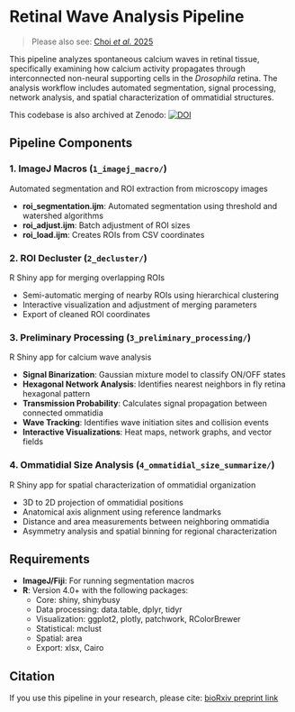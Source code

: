# Retinal Wave Analysis Pipeline

> Please also see: [Choi *et al.* 2025](https://www.biorxiv.org/content/10.1101/2025.06.02.657513v1.abstract)

This pipeline analyzes spontaneous calcium waves in retinal tissue, specifically examining
how calcium activity propagates through interconnected non-neural supporting cells in the
*Drosophila* retina. The analysis workflow includes automated segmentation, signal
processing, network analysis, and spatial characterization of ommatidial structures.

This codebase is also archived at Zenodo: [![DOI](https://zenodo.org/badge/1025891786.svg)](https://doi.org/10.5281/zenodo.16416573)

## Pipeline Components

### 1. ImageJ Macros (`1_imagej_macro/`)
Automated segmentation and ROI extraction from microscopy images
- **roi_segmentation.ijm**: Automated segmentation using threshold and watershed algorithms
- **roi_adjust.ijm**: Batch adjustment of ROI sizes
- **roi_load.ijm**: Creates ROIs from CSV coordinates

### 2. ROI Decluster (`2_decluster/`)
R Shiny app for merging overlapping ROIs
- Semi-automatic merging of nearby ROIs using hierarchical clustering
- Interactive visualization and adjustment of merging parameters
- Export of cleaned ROI coordinates

### 3. Preliminary Processing (`3_preliminary_processing/`)
R Shiny app for calcium wave analysis
- **Signal Binarization**: Gaussian mixture model to classify ON/OFF states
- **Hexagonal Network Analysis**: Identifies nearest neighbors in fly retina hexagonal pattern
- **Transmission Probability**: Calculates signal propagation between connected ommatidia
- **Wave Tracking**: Identifies wave initiation sites and collision events
- **Interactive Visualizations**: Heat maps, network graphs, and vector fields

### 4. Ommatidial Size Analysis (`4_ommatidial_size_summarize/`)
R Shiny app for spatial characterization of ommatidial organization
- 3D to 2D projection of ommatidial positions
- Anatomical axis alignment using reference landmarks
- Distance and area measurements between neighboring ommatidia
- Asymmetry analysis and spatial binning for regional characterization

## Requirements

- **ImageJ/Fiji**: For running segmentation macros
- **R**: Version 4.0+ with the following packages:
  - Core: shiny, shinybusy
  - Data processing: data.table, dplyr, tidyr
  - Visualization: ggplot2, plotly, patchwork, RColorBrewer
  - Statistical: mclust
  - Spatial: area
  - Export: xlsx, Cairo

## Citation

If you use this pipeline in your research, please cite:
[bioRxiv preprint link](https://www.biorxiv.org/content/10.1101/2025.06.02.657513v1.abstract)

